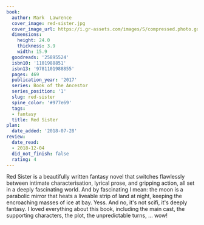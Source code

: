 ```yaml
---
book:
  author: Mark  Lawrence
  cover_image: red-sister.jpg
  cover_image_url: https://i.gr-assets.com/images/S/compressed.photo.goodreads.com/books/1481038440l/25895524._SX98_.jpg
  dimensions:
    height: 24.0
    thickness: 3.9
    width: 15.9
  goodreads: '25895524'
  isbn10: '1101988851'
  isbn13: '9781101988855'
  pages: 469
  publication_year: '2017'
  series: Book of the Ancestor
  series_position: '1'
  slug: red-sister
  spine_color: '#977e69'
  tags:
  - fantasy
  title: Red Sister
plan:
  date_added: '2018-07-28'
review:
  date_read:
  - 2018-12-04
  did_not_finish: false
  rating: 4
---
```


Red Sister is a beautifully written fantasy novel that switches flawlessly between intimate characterisation, lyrical prose, and gripping action, all set in a deeply fascinating world. And by fascinating I mean: the moon is a parabolic mirror that heats a liveable strip of land at night, keeping the encroaching masses of ice at bay. Yess. And no, it's not scifi, it's deeply fantasy. I loved everything about this book, including the main cast, the supporting characters, the plot, the unpredictable turns, … wow!
